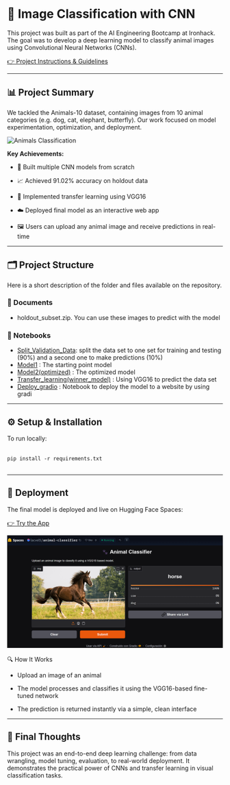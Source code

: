 # 🐾 Image Classification with CNN

This project was built as part of the AI Engineering Bootcamp at Ironhack. The goal was to develop a deep learning model to classify animal images using Convolutional Neural Networks (CNNs).

[👉 Project Instructions & Guidelines](https://github.com/ironhack-labs/project-1-deep-learning-image-classification-with-cnn)

-------------------------

## 📊 Project Summary
We tackled the Animals-10 dataset, containing images from 10 animal categories (e.g. dog, cat, elephant, butterfly). Our work focused on model experimentation, optimization, and deployment.

<img width="900" alt="Animals Classification" src="https://github.com/user-attachments/assets/56448240-a605-4b58-ad04-51b1e8e77a20" />


**Key Achievements:** 

- 🧠 Built multiple CNN models from scratch

- 📈 Achieved 91.02% accuracy on holdout data

- 🔁 Implemented transfer learning using VGG16

- ☁️ Deployed final model as an interactive web app

- 🖼️ Users can upload any animal image and receive predictions in real-time


--------------------------

## 🗂️ Project Structure

Here is a short description of the folder and files available on the repository.

### 📁 Documents
- holdout_subset.zip. You can use these images to predict with the model

### 📁 Notebooks  
- [Split_Validation_Data](Split_Validation_Data): split the data set to one set for training and testing (90%) and a second one to make predictions (10%)
- [Model1](Notebooks/Model1.ipynb) : The starting point model
- [Model2(optimized)](Notebooks/Model2(optimized).ipynb) : The optimized model
- [Transfer_learning(winner_model)](Notebooks/Transfer_learning(winner_model).ipynb) : Using VGG16 to predict the data set
- [Deploy_gradio](Deploy_gradio.ipynb) : Notebook to deploy the model to a website by using gradi


-----------------------

## ⚙️ Setup & Installation

To run locally:

````

pip install -r requirements.txt


````

----------------------

## 🚀 Deployment

The final model is deployed and live on Hugging Face Spaces:

[👉 Try the App](https://huggingface.co/spaces/lacvel5/animal-classifier)

<img src="Images/Deploy_CNN.png" alt="DeepLearning-project-CNN" width="900"/>

🔍 How It Works

- Upload an image of an animal

- The model processes and classifies it using the VGG16-based fine-tuned network

- The prediction is returned instantly via a simple, clean interface

--------------------

## 🏁 Final Thoughts

This project was an end-to-end deep learning challenge: from data wrangling, model tuning, evaluation, to real-world deployment. It demonstrates the practical power of CNNs and transfer learning in visual classification tasks.
